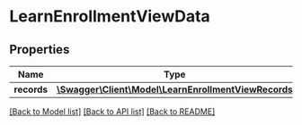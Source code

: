 # LearnEnrollmentViewData

## Properties
Name | Type | Description | Notes
------------ | ------------- | ------------- | -------------
**records** | [**\Swagger\Client\Model\LearnEnrollmentViewRecords**](LearnEnrollmentViewRecords.md) |  | 

[[Back to Model list]](../README.md#documentation-for-models) [[Back to API list]](../README.md#documentation-for-api-endpoints) [[Back to README]](../README.md)


